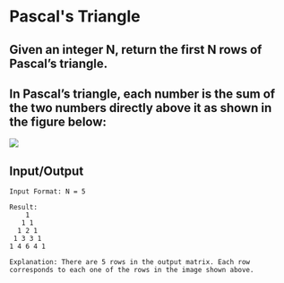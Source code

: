 # Pascal's Triangle
## Given an integer N, return the first N rows of Pascal’s triangle.

## In Pascal’s triangle, each number is the sum of the two numbers directly above it as shown in the figure below:

<img src = 'https://upload.wikimedia.org/wikipedia/commons/0/0d/PascalTriangleAnimated2.gif'> </img>

## Input/Output
```
Input Format: N = 5

Result:
    1
   1 1
  1 2 1
 1 3 3 1
1 4 6 4 1

Explanation: There are 5 rows in the output matrix. Each row corresponds to each one of the rows in the image shown above.
```